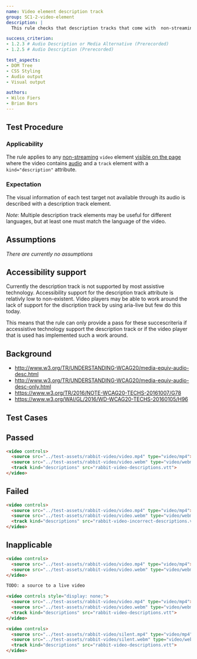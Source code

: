 ```yaml
---
name: Video element description track
group: SC1-2-video-element
description: |
  This rule checks that description tracks that come with  non-streaming `video` elements are descriptive.

success_criterion:
- 1.2.3 # Audio Description or Media Alternative (Prerecorded)
- 1.2.5 # Audio Description (Prerecorded)

test_aspects:
- DOM Tree
- CSS Styling
- Audio output
- Visual output

authors:
- Wilco Fiers
- Brian Bors
---
```



## Test Procedure

### Applicability

The rule applies to any [non-streaming][] `video` element [visible on the page][] where the video contains [audio][] and a `track` element with a `kind="description"` attribute.

### Expectation

The visual information of each test target not available through its audio is described with a description track element.

*Note*: Multiple description track elements may be useful for different languages, but at least one must match the language of the video.

## Assumptions

*There are currently no assumptions*

## Accessibility support

Currently the description track is not supported by most assistive technology. Accessibility support for the description track attribute is relativly low to non-existent. Video players may be able to work around the lack of support for the discription track by using aria-live but few do this today.

This means that the rule can only provide a pass for these succescriteria if accessistive technology support the description track or if the video player that is used has implemented such a work around.

## Background

- http://www.w3.org/TR/UNDERSTANDING-WCAG20/media-equiv-audio-desc.html
- http://www.w3.org/TR/UNDERSTANDING-WCAG20/media-equiv-audio-desc-only.html
- https://www.w3.org/TR/2016/NOTE-WCAG20-TECHS-20161007/G78
- https://www.w3.org/WAI/GL/2016/WD-WCAG20-TECHS-20160105/H96

[audio output]: ../pages/algorithms/audio-output.html
[visual output]: ../pages/algorithms/visual-output.html
[non-streaming]: ../pages/algorithms/non-streaming-media-element.html
[visible on the page]: ../pages/algorithms/visible-on-the-page.html
[text transcript]: https://www.w3.org/TR/WCAG20/#alt-time-based-mediadef
[audio]: https://www.w3.org/TR/WCAG20/#audiodef

## Test Cases

## Passed

```html
<video controls>
  <source src="../test-assets/rabbit-video/video.mp4" type="video/mp4"></source>
  <source src="../test-assets/rabbit-video/video.webm" type="video/webm"></source>
  <track kind="descriptions" src="rabbit-video-descriptions.vtt">
</video>
```

## Failed

```html
<video controls>
  <source src="../test-assets/rabbit-video/video.mp4" type="video/mp4"></source>
  <source src="../test-assets/rabbit-video/video.webm" type="video/webm"></source>
  <track kind="descriptions" src="rabbit-video-incorrect-descriptions.vtt">
</video>
```

## Inapplicable

```html
<video controls>
  <source src="../test-assets/rabbit-video/video.mp4" type="video/mp4"></source>
  <source src="../test-assets/rabbit-video/video.webm" type="video/webm"></source>
</video>
```

```html
TODO: a source to a live video
```

```html
<video controls style="display: none;">
  <source src="../test-assets/rabbit-video/video.mp4" type="video/mp4"></source>
  <source src="../test-assets/rabbit-video/video.webm" type="video/webm"></source>
  <track kind="descriptions" src="rabbit-video-descriptions.vtt">
</video>
```

```html
<video controls>
  <source src="../test-assets/rabbit-video/silent.mp4" type="video/mp4"></source>
  <source src="../test-assets/rabbit-video/silent.webm" type="video/webm"></source>
  <track kind="descriptions" src="rabbit-video-descriptions.vtt">
</video>
```

